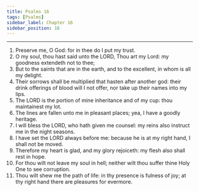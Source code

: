 ```yaml
---
title: Psalms 16
tags: [Psalms]
sidebar_label: Chapter 16
sidebar_position: 16
---
```


---
1. Preserve me, O God: for in thee do I put my trust.
2. O my soul, thou hast said unto the LORD, Thou art my Lord: my goodness extendeth not to thee;
3. But to the saints that are in the earth, and to the excellent, in whom is all my delight.
4. Their sorrows shall be multiplied that hasten after another god: their drink offerings of blood will I not offer, nor take up their names into my lips.
5. The LORD is the portion of mine inheritance and of my cup: thou maintainest my lot.
6. The lines are fallen unto me in pleasant places; yea, I have a goodly heritage.
7. I will bless the LORD, who hath given me counsel: my reins also instruct me in the night seasons.
8. I have set the LORD always before me: because he is at my right hand, I shall not be moved.
9. Therefore my heart is glad, and my glory rejoiceth: my flesh also shall rest in hope.
10. For thou wilt not leave my soul in hell; neither wilt thou suffer thine Holy One to see corruption.
11. Thou wilt shew me the path of life: in thy presence is fulness of joy; at thy right hand there are pleasures for evermore.